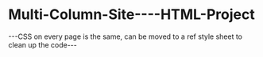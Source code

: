 # Multi-Column-Site----HTML-Project


---CSS on every page is the same, can be moved to a ref style sheet to clean up the code---
